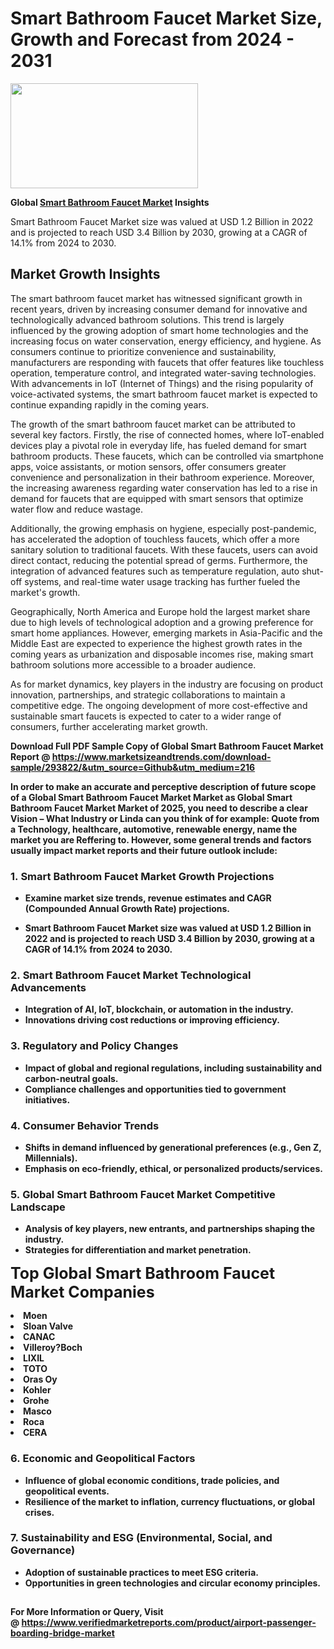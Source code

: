 <H1>Smart Bathroom Faucet Market Size, Growth and Forecast from 2024 - 2031</H1><img class="aligncenter size-medium wp-image-584254" src="https://thirdeyenews.in/wp-content/uploads/2024/09/Global-Market-Research-300x168.jpeg" alt="" width="300" height="168" /><p><strong>Global&nbsp;<a href="https://www.marketsizeandtrends.com/download-sample/293822/&amp;utm_source=Github&utm_medium=216">Smart Bathroom Faucet Market</a> Insights</strong></p><p>Smart Bathroom Faucet Market size was valued at USD 1.2 Billion in 2022 and is projected to reach USD 3.4 Billion by 2030, growing at a CAGR of 14.1% from 2024 to 2030.</p><p><h2>Market Growth Insights</h2> <p>The smart bathroom faucet market has witnessed significant growth in recent years, driven by increasing consumer demand for innovative and technologically advanced bathroom solutions. This trend is largely influenced by the growing adoption of smart home technologies and the increasing focus on water conservation, energy efficiency, and hygiene. As consumers continue to prioritize convenience and sustainability, manufacturers are responding with faucets that offer features like touchless operation, temperature control, and integrated water-saving technologies. With advancements in IoT (Internet of Things) and the rising popularity of voice-activated systems, the smart bathroom faucet market is expected to continue expanding rapidly in the coming years.</p> <p><strong></strong></p> <p>The growth of the smart bathroom faucet market can be attributed to several key factors. Firstly, the rise of connected homes, where IoT-enabled devices play a pivotal role in everyday life, has fueled demand for smart bathroom products. These faucets, which can be controlled via smartphone apps, voice assistants, or motion sensors, offer consumers greater convenience and personalization in their bathroom experience. Moreover, the increasing awareness regarding water conservation has led to a rise in demand for faucets that are equipped with smart sensors that optimize water flow and reduce wastage.</p> <p>Additionally, the growing emphasis on hygiene, especially post-pandemic, has accelerated the adoption of touchless faucets, which offer a more sanitary solution to traditional faucets. With these faucets, users can avoid direct contact, reducing the potential spread of germs. Furthermore, the integration of advanced features such as temperature regulation, auto shut-off systems, and real-time water usage tracking has further fueled the market's growth.</p> <p>Geographically, North America and Europe hold the largest market share due to high levels of technological adoption and a growing preference for smart home appliances. However, emerging markets in Asia-Pacific and the Middle East are expected to experience the highest growth rates in the coming years as urbanization and disposable incomes rise, making smart bathroom solutions more accessible to a broader audience.</p> <p>As for market dynamics, key players in the industry are focusing on product innovation, partnerships, and strategic collaborations to maintain a competitive edge. The ongoing development of more cost-effective and sustainable smart faucets is expected to cater to a wider range of consumers, further accelerating market growth.</p> <p><strong></p><p><span class=""><strong>Download Full PDF Sample Copy of Global Smart Bathroom Faucet Market Report</strong> @ <a href="https://www.marketsizeandtrends.com/download-sample/293822/&amp;utm_source=Github&utm_medium=216" target="_blank">https://www.marketsizeandtrends.com/download-sample/293822/&amp;utm_source=Github&utm_medium=216</a></span></p><p>In order to make an accurate and perceptive description of future scope of a Global&nbsp;Smart Bathroom Faucet Market Market as Global&nbsp;Smart Bathroom Faucet Market Market of 2025, you need to describe a clear Vision &ndash; What Industry or Linda can you think of for example: Quote from a Technology, healthcare, automotive, renewable energy, name the market you are Reffering to. However, some general trends and factors usually impact market reports and their future outlook include:</p><h3>1.&nbsp;<strong>Smart Bathroom Faucet Market Growth Projections</strong></h3><ul><li>Examine market size trends, revenue estimates and CAGR (Compounded Annual Growth Rate) projections.</li><li><p>Smart Bathroom Faucet Market size was valued at USD 1.2 Billion in 2022 and is projected to reach USD 3.4 Billion by 2030, growing at a CAGR of 14.1% from 2024 to 2030.</p></li></ul><h3>2.&nbsp;<strong>Smart Bathroom Faucet Market Technological Advancements</strong></h3><ul><li>Integration of AI, IoT, blockchain, or automation in the industry.</li><li>Innovations driving cost reductions or improving efficiency.</li></ul><h3>3.&nbsp;<strong>Regulatory and Policy Changes</strong></h3><ul><li>Impact of global and regional regulations, including sustainability and carbon-neutral goals.</li><li>Compliance challenges and opportunities tied to government initiatives.</li></ul><h3>4.&nbsp;<strong>Consumer Behavior Trends</strong></h3><ul><li>Shifts in demand influenced by generational preferences (e.g., Gen Z, Millennials).</li><li>Emphasis on eco-friendly, ethical, or personalized products/services.</li></ul><h3>5.&nbsp;<strong>Global Smart Bathroom Faucet Market Competitive Landscape</strong></h3><ul><li>Analysis of key players, new entrants, and partnerships shaping the industry.</li><li>Strategies for differentiation and market penetration.</li></ul><p data-pm-slice="1 1 []"><span style="color: inherit; font-family: inherit; font-size: 25px;">Top Global Smart Bathroom Faucet Market Companies</span></p><div class="" data-test-id=""><p><li>Moen</li><li> Sloan Valve</li><li> CANAC</li><li> Villeroy?Boch</li><li> LIXIL</li><li> TOTO</li><li> Oras Oy</li><li> Kohler</li><li> Grohe</li><li> Masco</li><li> Roca</li><li> CERA</li></p></div><h3>6.&nbsp;<strong>Economic and Geopolitical Factors</strong></h3><ul><li>Influence of global economic conditions, trade policies, and geopolitical events.</li><li>Resilience of the market to inflation, currency fluctuations, or global crises.</li></ul><h3>7.&nbsp;<strong>Sustainability and ESG (Environmental, Social, and Governance)</strong></h3><ul><li>Adoption of sustainable practices to meet ESG criteria.</li><li>Opportunities in green technologies and circular economy principles.</li></ul><h2><strong style="font-size: 14px;">For More Information or Query, Visit @&nbsp;</strong><a style="background-color: #ffffff; font-size: 14px;" href="https://www.marketsizeandtrends.com/report/smart-bathroom-faucet-market/" target="_blank">https://www.verifiedmarketreports.com/product/airport-passenger-boarding-bridge-market</a></h2>
